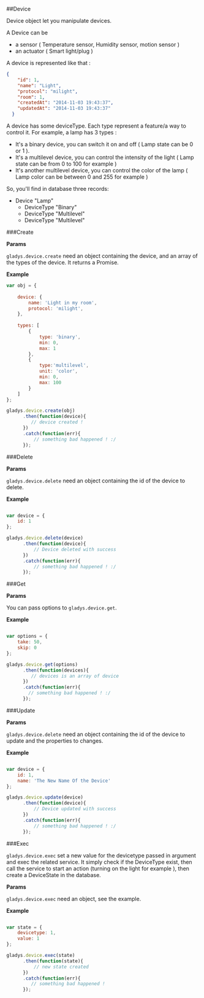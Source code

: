 ##Device

Device object let you manipulate devices. 

A Device can be 
- a sensor ( Temperature sensor, Humidity sensor, motion sensor ) 
- an actuator ( Smart light/plug )

A device is represented like that : 

```json
{
    "id": 1,
    "name": "Light",
    "protocol": "milight",
    "room": 1,
    "createdAt": "2014-11-03 19:43:37",
    "updatedAt": "2014-11-03 19:43:37"
  }
```

A device has some deviceType. Each type represent a feature/a way to control it. For example, 
a lamp has 3 types :
 
- It's a binary device, you can switch it on and off ( Lamp state can be 0 or 1 ).
- It's a multilevel device, you can control the intensity of the light ( Lamp state can be from 0 to 100 for example )
- It's another multilevel device, you can control the color of the lamp ( Lamp color can be between 0 and 255 for example )

So, you'll find in database three records: 

- Device "Lamp"
    - DeviceType "Binary"
    - DeviceType "Multilevel"
    - DeviceType "Multilevel"

###Create

**Params**

`gladys.device.create` need an object containing the device, and an array of the types of the device. 
It returns a Promise.

**Example**

```javascript
var obj = {
        
    device: {
        name: 'Light in my room',
        protocol: 'milight',
    },
    
    types: [
        {
            type: 'binary',
            min: 0,
            max: 1
        },
        {
            type:'multilevel',
            unit: 'color',
            min: 0,
            max: 100
        }
    ]   
};

gladys.device.create(obj)
      .then(function(device){
         // device created ! 
      })
      .catch(function(err){
          // something bad happened ! :/
      });
```

###Delete

**Params**

`gladys.device.delete` need an object containing the id of the device to delete.

**Example**

```javascript

var device = {
    id: 1
};

gladys.device.delete(device)
      .then(function(device){
          // Device deleted with success
      }) 
      .catch(function(err){
          // something bad happened ! :/
      });
```


###Get

**Params**

You can pass options to `gladys.device.get`.

**Example**

```javascript

var options = {
    take: 50,
    skip: 0
};

gladys.device.get(options)
      .then(function(devices){
         // devices is an array of device
      })
      .catch(function(err){
        // something bad happened ! :/
      });
```


###Update

**Params**

`gladys.device.delete` need an object containing the id of the device to update and the properties to changes.

**Example**

```javascript

var device = {
    id: 1,
    name: 'The New Name Of the Device'
};

gladys.device.update(device)
      .then(function(device){
          // Device updated with success
      }) 
      .catch(function(err){
          // something bad happened ! :/
      });

```

###Exec

`gladys.device.exec` set a new value for the devicetype passed in argument and exec the related service.
It simply check if the DeviceType exist, then call the service to start an action (turning on the light for example ),
then create a DeviceState in the database.

**Params**

`gladys.device.exec` need an object, see the example.

**Example**

```javascript

var state = {
    devicetype: 1,
    value: 1  
};

gladys.device.exec(state)
      .then(function(state){
          // new state created
      })
      .catch(function(err){
         // something bad happened ! 
      });
```
